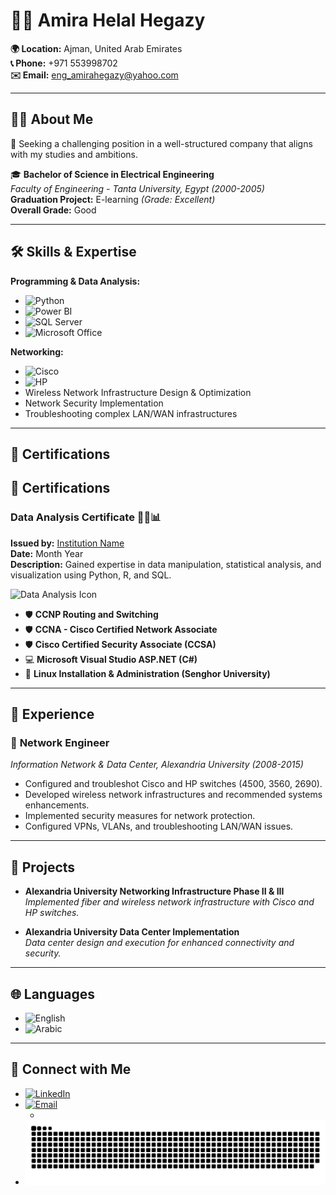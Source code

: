 # 👩‍💻 Amira Helal Hegazy

**🌍 Location:** Ajman, United Arab Emirates  
**📞 Phone:** +971 553998702  
**✉️ Email:** [eng_amirahegazy@yahoo.com](mailto:eng_amirahegazy@yahoo.com)

---

## 👨‍🎓 About Me

🔎 Seeking a challenging position in a well-structured company that aligns with my studies and ambitions.

🎓 **Bachelor of Science in Electrical Engineering**  
_Faculty of Engineering - Tanta University, Egypt (2000-2005)_  
**Graduation Project:** E-learning _(Grade: Excellent)_  
**Overall Grade:** Good

---

## 🛠️ Skills & Expertise

**Programming & Data Analysis:**
- ![Python](https://img.shields.io/badge/-Python-3776AB?style=flat-square&logo=python&logoColor=white)  
- ![Power BI](https://img.shields.io/badge/-Power%20BI-F2C811?style=flat-square&logo=power-bi&logoColor=black)  
- ![SQL Server](https://img.shields.io/badge/-SQL%20Server-CC2927?style=flat-square&logo=microsoft-sql-server&logoColor=white)  
- ![Microsoft Office](https://img.shields.io/badge/-Microsoft%20Office-D83B01?style=flat-square&logo=microsoft-office&logoColor=white)

**Networking:**
- ![Cisco](https://img.shields.io/badge/-Cisco-1BA0D7?style=flat-square&logo=cisco&logoColor=white)
- ![HP](https://img.shields.io/badge/-HP-0096D6?style=flat-square&logo=hp&logoColor=white)
- Wireless Network Infrastructure Design & Optimization
- Network Security Implementation
- Troubleshooting complex LAN/WAN infrastructures

---

## 📜 Certifications
## 📜 Certifications

### Data Analysis Certificate 🧑‍💻📊
**Issued by:** [Institution Name](#)  
**Date:** Month Year  
**Description:** Gained expertise in data manipulation, statistical analysis, and visualization using Python, R, and SQL.

![Data Analysis Icon](https://img.icons8.com/ios-filled/50/000000/data-analytics.png)  
- 🛡️ **CCNP Routing and Switching**  
- 🛡️ **CCNA - Cisco Certified Network Associate**  
- 🛡️ **Cisco Certified Security Associate (CCSA)**  
- 💻 **Microsoft Visual Studio ASP.NET (C#)**  
- 🐧 **Linux Installation & Administration (Senghor University)**  

---

## 💼 Experience

### 🔧 **Network Engineer**  
_Information Network & Data Center, Alexandria University (2008-2015)_

- Configured and troubleshot Cisco and HP switches (4500, 3560, 2690).
- Developed wireless network infrastructures and recommended systems enhancements.
- Implemented security measures for network protection.
- Configured VPNs, VLANs, and troubleshooting LAN/WAN issues.


---

## 🚀 Projects

- **Alexandria University Networking Infrastructure Phase II & III**  
  _Implemented fiber and wireless network infrastructure with Cisco and HP switches._
  
- **Alexandria University Data Center Implementation**  
  _Data center design and execution for enhanced connectivity and security._

---

## 🌐 Languages

- ![English](https://img.shields.io/badge/English-Very%20Good-blue)  
- ![Arabic](https://img.shields.io/badge/Arabic-Mother%20Tongue-green)

---

## 🔗 Connect with Me

- [![LinkedIn](https://img.shields.io/badge/-LinkedIn-0077B5?style=flat-square&logo=linkedin&logoColor=white)](https://www.linkedin.com/in/amira-hegazy-56883979/)  
- [![Email](https://img.shields.io/badge/-Email-D14836?style=flat-square&logo=gmail&logoColor=white)](mailto:eng_amirahegazy@yahoo.com)
- - <div align="center">
  <img src="https://raw.githubusercontent.com/Platane/snk/output/github-contribution-grid-snake-dark.svg" alt="Dark Mode Snake Animation" />
</div>
